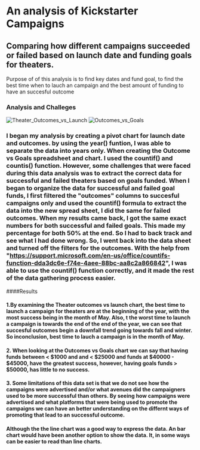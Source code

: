 # An analysis of Kickstarter Campaigns

## Comparing how different campaigns succeeded or failed  based on launch date and funding goals for theaters.  
Purpose of of this analysis is to find key dates and fund goal, to find the best time when to lauch an campaign and the best amount of funding to have an succesful outcome

### Analysis and Challeges


![Theater_Outcomes_vs_Launch](https://user-images.githubusercontent.com/117749494/202919656-b47f5b3d-0cd6-4761-bbce-cfaf3209efd7.PNG)
![Outcomes_vs_Goals](https://user-images.githubusercontent.com/117749494/202929781-7d94dd21-1537-483f-9d8d-e1b339278733.PNG)



### I began my analysis by creating a pivot chart for launch date and outcomes. by using the year() funtion, I was able to separate the data into years only. When creating the Outcome vs Goals spreadsheet and chart. I used the countif() and countis() function. However, some challenges that were faced during this data analysis was to extract the correct data for successful and failed theaters based on goals funded. When I began to organize the data for successful and failed goal funds, I first filtered the "outcomes" columns to succesful campaigns only and used the countif() formula to extract the data into the new spread sheet, I did the same for failed outcomes. When my results came back, I got the same exact numbers for both successful and failed goals. This made my percentage for both 50% at the end. So I had to back track and see what I had done wrong. So, I went back into the data sheet and turned off the filters for the outcomes. With the help from "https://support.microsoft.com/en-us/office/countifs-function-dda3dc6e-f74e-4aee-88bc-aa8c2a866842", I was able to use the countif() function correctly, and it made the rest of the data gathering process easier. 

####Results

#### 1.By examining the Theater outcomes vs launch chart, the best time to launch a campaign for theaters are at the beginning of the year, with the most success being in the month of May. Also, t the worst time to launch a campaign is towards the end of the end of the year, we can see that succesful outcomes begin a downfall trend going towards fall and winter. So inconclusion, best time to lauch a campaign is in the month of May. 

#### 2. When looking at the Outcomes vs Goals chart we can say that having funds between < $1000 and and < $25000 and funds at $40000 - $45000, have the greatest success, however, having goals funds > $50000, has little to no success.

#### 3. Some limitations of this data set is that we do not see how the campaigns were advertised and/or what avenues did the campaigners used to be more successful than others. By seeing how campaigns were advertised and what platforms that were being used to promote the campaigns we can have an better understanding on the differnt ways of promoting that lead to an successful outcome.

#### Although the the line chart was a good way to express the data. An bar chart would have been another option to show the data. It, in some ways can be easier to read than line charts.
